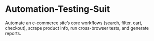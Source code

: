 # Automation-Testing-Suit
Automate an e-commerce site’s core workflows (search, filter, cart, checkout), scrape product info, run cross-browser tests, and generate reports.
